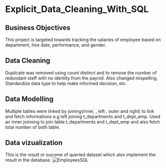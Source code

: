 # Explicit_Data_Cleaning_With_SQL

## Business Objectives
This project is targeted towards tracking the salaries of employee based on department, hire date, performance, and gender.
## Data Cleaning
Duplicate was removed using count distinct and to remove the number of redundant staff with no identity from
the payroll. Also changed mispelling, Standardize data type to help make informed decision, etc.

## Data Modelling
Multiple tables were linked by joining(inner, , left , outer and right) to link and fetch informations e.g left joining
t_departments and t_dept_emp.
Used an inner joinning to join table t_departments and t_dept_emp and also fetch total number of both table.

## Data vizualization
This is the result or oucome of queried dataset which also implement the result in the database.
![EmployeesSQL](https://github.com/mayowa-hub/Explicit_Data_Cleaning_With_SQL/assets/129955412/14098659-c917-4ac2-bd11-2311803a28bc)







